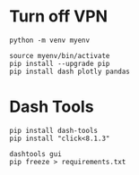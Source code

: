 # Turn off VPN

```
python -m venv myenv
```

```
source myenv/bin/activate
pip install --upgrade pip
pip install dash plotly pandas

``` 
# Dash Tools
```
pip install dash-tools
pip install "click<8.1.3"

dashtools gui
pip freeze > requirements.txt

```


